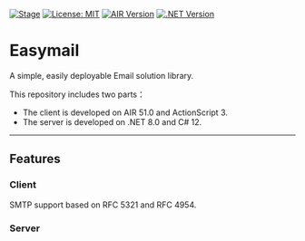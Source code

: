 [![Stage](https://img.shields.io/badge/Stage-In%20Development-orange)]()
[![License: MIT](https://img.shields.io/badge/License-MIT-yellow.svg)](https://github.com/shaucky/Easymail/blob/main/LICENSE)
[![AIR Version](https://img.shields.io/badge/AIR-51.0-darkred.svg)](https://airsdk.harman.com)
[![.NET Version](https://img.shields.io/badge/.NET-8.0-blueviolet)](https://dotnet.microsoft.com)
# Easymail
A simple, easily deployable Email solution library.
 
This repository includes two parts：
* The client is developed on AIR 51.0 and ActionScript 3.
* The server is developed on .NET 8.0 and C# 12.
 
---
## Features
### Client
SMTP support based on RFC 5321 and RFC 4954.
 
### Server
